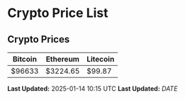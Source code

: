 # Crypto Price List

## Crypto Prices
| Bitcoin | Ethereum | Litecoin |
| ------- | -------- | -------- |
| $96633 | $3224.65 | $99.87 |
**Last Updated:** 2025-01-14 10:15 UTC
**Last Updated:** $DATE$
